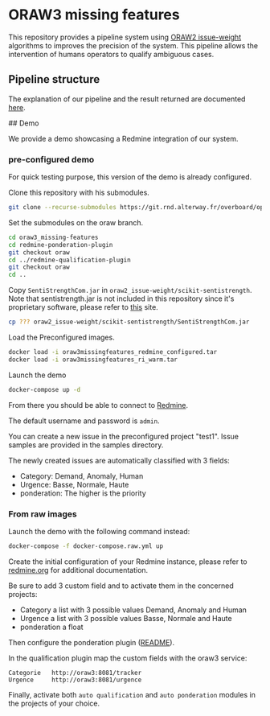 # ORAW3 missing features

This repository provides a pipeline system using [ORAW2 issue-weight](https://git.rnd.alterway.fr/overboard/openreq/oraw2_issue-weight) algorithms to improves the precision of the system. This pipeline allows the intervention of humans operators to qualify ambiguous cases.

## Pipeline structure

The explanation of our pipeline and the result returned are documented [here](doc/pipeline.md).

## Demo

We provide a demo showcasing a Redmine integration of our system.

### pre-configured demo

For quick testing purpose, this version of the demo is already configured.

Clone this repository with his submodules.

```bash
git clone --recurse-submodules https://git.rnd.alterway.fr/overboard/openreq/oraw3_missing-features
```

Set the submodules on the oraw branch.

```bash
cd oraw3_missing-features
cd redmine-ponderation-plugin
git checkout oraw
cd ../redmine-qualification-plugin
git checkout oraw
cd ..
```

Copy `SentiStrengthCom.jar` in `oraw2_issue-weight/scikit-sentistrength`. Note that sentistrength.jar is not included in this repository since it's proprietary software, please refer to [this](http://sentistrength.wlv.ac.uk/) site.

```bash
cp ??? oraw2_issue-weight/scikit-sentistrength/SentiStrengthCom.jar
```

Load the Preconfigured images.

```bash
docker load -i oraw3missingfeatures_redmine_configured.tar
docker load -i oraw3missingfeatures_ri_warm.tar
```

Launch the demo

```bash
docker-compose up -d
```

From there you should be able to connect to [Redmine](localhost:3000).

The default username and password is `admin`.

You can create a new issue in the preconfigured project "test1". Issue samples are provided in the samples directory.

The newly created issues are automatically classified with 3 fields:

- Category: Demand, Anomaly, Human
- Urgence: Basse, Normale, Haute
- ponderation: The higher is the priority

### From raw images

Launch the demo with the following command instead:

```bash
docker-compose -f docker-compose.raw.yml up
```

Create the initial configuration of your Redmine instance, please refer to [redmine.org](https://redmine.org) for additional documentation.

Be sure to add 3 custom field and to activate them in the concerned projects:

- Category a list with 3 possible values Demand, Anomaly and Human
- Urgence a list with 3 possible values Basse, Normale and Haute
- ponderation a float

Then configure the ponderation plugin ([README](redmine-ponderation-plugin/README.md)).

In the qualification plugin map the custom fields with the oraw3 service:

```text
Categorie   http://oraw3:8081/tracker
Urgence     http://oraw3:8081/urgence
```

Finally, activate both `auto qualification` and `auto ponderation` modules in the projects of your choice.